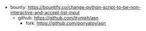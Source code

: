 * bounty: https://bountify.co/change-python-script-to-be-non-interactive-and-accept-list-input
    * github: https://github.com/ttymeh/asn
        * fork: https://github.com/ponyatov/asn
